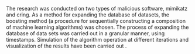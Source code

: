 
The research was conducted on two types of malicious software, mimikatz and cring. As a method for expanding the database of datasets, the boosting method (a procedure for sequentially constructing a composition of machine learning algorithms) was chosen. The process of expanding the database of data sets was carried out in a granular manner, using timestamps. Simulation of the algorithm operation at different iterations and visualization of the results have been carried out .
